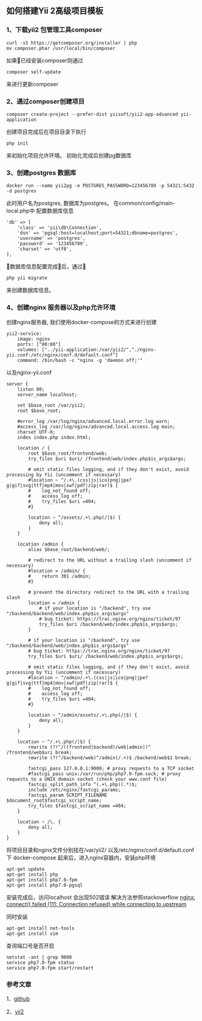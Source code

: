 ## 如何搭建Yii 2高级项目模板

### 1、下载yii2 包管理工具composer
```
curl -sS https://getcomposer.org/installer | php
mv composer.phar /usr/local/bin/composer
```
如果已经安装composer则通过
```
composer self-update
```
来进行更新composer

### 2、通过composer创建项目
```
composer create-project --prefer-dist yiisoft/yii2-app-advanced yii-application
```
创建项目完成后在项目目录下执行
```
php init
```
来初始化项目允许环境。
初始化完成后创建pg数据库

### 3、创建postgres 数据库
```
docker run --name yii2pg -e POSTGRES_PASSWORD=123456789 -p 54321:5432 -d postgres
```
此时用户名为postgres, 数据库为postgres。
在common/config/main-local.php中
配置数据库信息
```
'db' => [
    'class' => 'yii\db\Connection',
    'dsn' => 'pgsql:host=localhost;port=54321;dbname=postgres',
    'username' => 'postgres',
    'password' => '123456789',
    'charset' => 'utf8',
],
```
数据库信息配置完成后，通过
```
php yii migrate
```
来创建数据库信息。

### 4、创建nginx 服务器以及php允许环境
创建nginx服务器, 我们使用docker-compose的方式来进行创建
```
yii2-service:
    image: nginx
    ports: ["80:80"]
    volumes: ["../yii-application:/var/yii2/","./nginx-yii.conf:/etc/nginx/conf.d/default.conf"]
    command: /bin/bash -c "nginx -g 'daemon off;'"
```
以及nginx-yii.conf
```
server {
    listen 80;
    server_name localhost;

    set $base_root /var/yii2;
    root $base_root;

    #error_log /var/log/nginx/advanced.local.error.log warn;
    #access_log /var/log/nginx/advanced.local.access.log main;
    charset UTF-8;
    index index.php index.html;

    location / {
        root $base_root/frontend/web;
        try_files $uri $uri/ /frontend/web/index.php$is_args$args;

        # omit static files logging, and if they don't exist, avoid processing by Yii (uncomment if necessary)
        #location ~ ^/.+\.(css|js|ico|png|jpe?g|gif|svg|ttf|mp4|mov|swf|pdf|zip|rar)$ {
        #    log_not_found off;
        #    access_log off;
        #    try_files $uri =404;
        #}

        location ~ ^/assets/.+\.php(/|$) {
            deny all;
        }
    }

    location /admin {
        alias $base_root/backend/web/;

        # redirect to the URL without a trailing slash (uncomment if necessary)
        #location = /admin/ {
        #    return 301 /admin;
        #}

        # prevent the directory redirect to the URL with a trailing slash
        location = /admin {
            # if your location is "/backend", try use "/backend/backend/web/index.php$is_args$args"
            # bug ticket: https://trac.nginx.org/nginx/ticket/97
            try_files $uri /backend/web/index.php$is_args$args;
        }

        # if your location is "/backend", try use "/backend/backend/web/index.php$is_args$args"
        # bug ticket: https://trac.nginx.org/nginx/ticket/97
        try_files $uri $uri/ /backend/web/index.php$is_args$args;

        # omit static files logging, and if they don't exist, avoid processing by Yii (uncomment if necessary)
        #location ~ ^/admin/.+\.(css|js|ico|png|jpe?g|gif|svg|ttf|mp4|mov|swf|pdf|zip|rar)$ {
        #    log_not_found off;
        #    access_log off;
        #    try_files $uri =404;
        #}

        location ~ ^/admin/assets/.+\.php(/|$) {
            deny all;
        }
    }

    location ~ ^/.+\.php(/|$) {
        rewrite (?!^/((frontend|backend)/web|admin))^ /frontend/web$uri break;
        rewrite (?!^/backend/web)^/admin(/.+)$ /backend/web$1 break;

        fastcgi_pass 127.0.0.1:9000; # proxy requests to a TCP socket
        #fastcgi_pass unix:/var/run/php/php7.0-fpm.sock; # proxy requests to a UNIX domain socket (check your www.conf file)
        fastcgi_split_path_info ^(.+\.php)(.*)$;
        include /etc/nginx/fastcgi_params;
        fastcgi_param SCRIPT_FILENAME $document_root$fastcgi_script_name;
        try_files $fastcgi_script_name =404;
    }

    location ~ /\. {
        deny all;
    }
}
```
将项目目录和nginx文件分别挂在/var/yii2/ 以及/etc/nginx/conf.d/default.conf下
docker-compose 起来后，进入nginx容器内，安装php环境
```
apt-get update
apt-get install php
apt-get install php7.0-fpm
apt-get install php7.0-pgsql
```
安装完成后，访问localhost 会出现502错误
解决方法参照stackoverflow [nginx: connect() failed (111: Connection refused) while connecting to upstream
](https://stackoverflow.com/questions/21524373/nginx-connect-failed-111-connection-refused-while-connecting-to-upstream)

同时安装
```
apt-get install net-tools
apt-get install vim
```
查询端口号是否开启
```
netstat -ant | grep 9000
service php7.0-fpm status
service php7.0-fpm start/restart
```
### 参考文章
1、[github](https://github.com/mickgeek/yii2-advanced-one-domain-config)

2、[yii2](https://www.yiiframework.com/wiki/799/yii2-app-advanced-on-single-domain-apache-nginx)